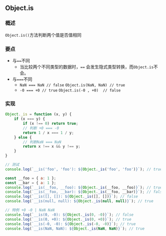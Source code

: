 ## Object.is
### 概述
`Object.is()`方法判断两个值是否值相同
### 要点
- 与`==`不同
    - 当比较两个不同类型的数据时，`==` 会发生隐式类型转换，而`Object.is`不会。
- 与`===`不同
    - `NaN === NaN // false` `Object.is(NaN, NaN) // true`
    - `-0 === +0 // true` `Object.is(-0 , +0)  // false`
    
### 实现
```js
Object._is = function (x, y) {
    if (x === y) {
        if (x !== 0) return true;
        // 判断 +0 === -0
        return 1 / x === 1 / y;
    } else {
        // 判断NaN === NaN
        return x !== x && y !== y;
    }
}

// 测试
console.log(`__is('foo', 'foo'): ${Object._is('foo', 'foo')}`); // true

const __foo = { a: 1 };
const __bar = { a: 1 };
console.log(`__is(__foo, __foo): ${Object._is(__foo, __foo)}`); // true
console.log(`__is(__foo, __bar): ${Object._is(__foo, __bar)}`); // false
console.log(`__is([], []): ${Object._is([], [])}`); // false
console.log(`__is(null, null): ${Object._is(null, null)}`); // true

// 特例 +0 -0 | NaN NaN
console.log(`__is(0, -0): ${Object._is(0, -0)}`); // false
console.log(`__is(0, +0): ${Object._is(0, +0)}`); // true
console.log(`__is(-0, -0): ${Object._is(-0, -0)}`); // true
console.log(`__is(NaN, NaN): ${Object._is(NaN, NaN)}`); // true

```
